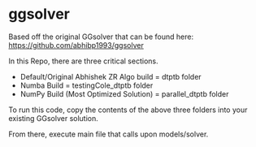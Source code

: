 # ggsolver
Based off the original GGsolver that can be found here: https://github.com/abhibp1993/ggsolver


In this Repo, there are three critical sections.
* Default/Original Abhishek ZR Algo build = dtptb folder
* Numba Build  = testingCole_dtptb folder
* NumPy Build (Most Optimized Solution) = parallel_dtptb folder



To run this code, copy the contents of the above three folders into your existing GGsolver solution. 

From there, execute main file that calls upon models/solver.
